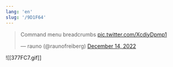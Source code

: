 ```yaml
---
lang: 'en'
slug: '/9D1F64'
---
```


<blockquote class="twitter-tweet"><p lang="en" dir="ltr">Command menu breadcrumbs <a href="https://t.co/XcdiyDpmp1">pic.twitter.com/XcdiyDpmp1</a></p>&mdash; rauno (@raunofreiberg) <a href="https://twitter.com/raunofreiberg/status/1603171373068812290?ref_src=twsrc%5Etfw">December 14, 2022</a></blockquote>

![[377FC7.gif]]